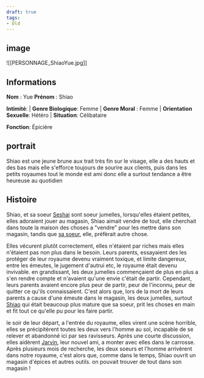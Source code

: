 ```yaml
---
draft: true
tags:
- Old
---
```


## image
![[PERSONNAGE_ShiaoYue.jpg]]

## Informations
**Nom** : Yue 
**Prénom** : Shiao 

**Intimité**:
| **Genre Biologique**: Femme
| **Genre Moral** : Femme
| **Orientation Sexuelle**: Hétéro
| **Situation**: Célibataire

**Fonction**: Épicière

## portrait
Shiao est une jeune brune aux trait très fin sur le visage, elle a des hauts et des bas mais elle s'efforce toujours de sourire aux clients, puis dans les petits royaumes tout le monde est ami donc elle a surtout tendance a être heureuse au quotidien

## Histoire
Shiao, et sa soeur [Seshai](Seshai%20Yue.md) sont soeur jumelles, lorsqu'elles étaient petites, elles adoraient jouer au magasin, Shiao aimait vendre de tout, elle cherchait dans toute la maison des choses a "vendre" pour les mettre dans son magasin, tandis que [sa soeur](Seshai%20Yue.md), elle, préfèrait autre chose.

Elles vécurent plutôt correctement, elles n'étaient par riches mais elles n'étaient pas non plus dans le besoin. Leurs parents, essayaient des les protéger de leur royaume devenu vraiment toxique, et limite dangereux, entre les émeutes, le jugement d'autrui etc, le royaume était devenu invivable. en grandissant, les deux jumelles commençaient de plus en plus a s'en rendre compte et n'avaient qu'une envie c'était de partir. Cependant, leurs parents avaient encore plus peur de partir, peur de l'inconnu, peur de quitter ce qu'ils connaissaient. C'est alors que, lors de la mort de leurs parents a cause d'une émeute dans le magasin, les deux jumelles, surtout [Shiao](Shiao%20Yue.md) qui était beaucoup plus mature que sa soeur, prit les choses en main et fit tout ce qu'elle pu pour les faire partir.

le soir de leur départ, a l'entrée du royaume, elles virent une scène horrible, elles se précipitèrent toutes les deux vers l'homme au sol, incapable de se relever et abandonné ici par ses ravisseurs. Après une courte discussion, elles aidèrent [Jarvin](old/zzold/Fiore/Personnages/Jarvin%20Wells.md), leur nouvel ami, a monter avec elles dans le carrosse. Après plusieurs mois de recherche, les deux soeurs et l'homme arrivèrent dans notre royaume, c'est alors que, comme dans le temps, Shiao ouvrit un magasin d'épices et autres outils. on pouvait trouver de tout dans son magasin !